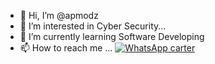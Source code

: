 
- 👋 Hi, I’m @apmodz
- 👀 I’m interested in Cyber Security...
- 🌱 I’m currently learning Software Developing
- 📫 How to reach me ... [![WhatsApp carter](https://img.shields.io/badge/WhatsApp-25D366?style=for-the-badge&logo=whatsapp&logoColor=white)](https://wa.me/918113036320) 
